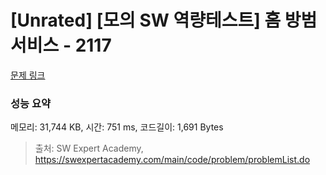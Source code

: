 # [Unrated] [모의 SW 역량테스트] 홈 방범 서비스 - 2117 

[문제 링크](https://swexpertacademy.com/main/code/problem/problemDetail.do?contestProbId=AV5V61LqAf8DFAWu) 

### 성능 요약

메모리: 31,744 KB, 시간: 751 ms, 코드길이: 1,691 Bytes



> 출처: SW Expert Academy, https://swexpertacademy.com/main/code/problem/problemList.do